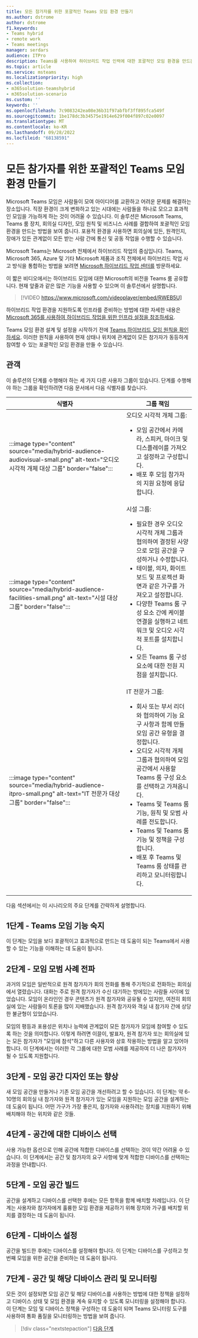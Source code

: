 ```yaml
---
title: 모든 참가자를 위한 포괄적인 Teams 모임 환경 만들기
ms.author: dstrome
author: dstrome
f1.keywords:
- Teams hybrid
- remote work
- Teams meetings
manager: serdars
audience: ITPro
description: Teams를 사용하여 하이브리드 작업 인력에 대한 포괄적인 모임 환경을 만드는 방법을 알아봅니다.
ms.topic: article
ms.service: msteams
ms.localizationpriority: high
ms.collection:
- m365solution-teamshybrid
- m365solution-scenario
ms.custom: ''
keywords: ''
ms.openlocfilehash: 7c9083242ea08e36b31f97abfbf3ff895fca549f
ms.sourcegitcommit: 1be178dc3b34575e1914e629f004f897c02e0097
ms.translationtype: MT
ms.contentlocale: ko-KR
ms.lasthandoff: 09/28/2022
ms.locfileid: "68138591"
---
```

# <a name="create-an-inclusive-teams-meeting-experience-for-all-participants"></a>모든 참가자를 위한 포괄적인 Teams 모임 환경 만들기

Microsoft Teams 모임은 사람들이 모여 아이디어를 교환하고 어려운 문제를 해결하는 장소입니다. 직장 환경이 크게 변화하고 있는 시대에는 사람들을 하나로 모으고 효과적인 모임을 가능하게 하는 것이 어려울 수 있습니다. 이 솔루션은 Microsoft Teams, Teams 룸 장치, 회의실 디자인, 모임 원칙 및 비즈니스 사례를 결합하여 포괄적인 모임 환경을 만드는 방법을 보여 줍니다. 포용적 환경을 사용하면 회의실에 있든, 원격인지, 장애가 있든 관계없이 모든 받는 사람 간에 통신 및 공동 작업을 수행할 수 있습니다.

Microsoft Teams는 Microsoft 전체에서 하이브리드 작업의 중심입니다. Teams, Microsoft 365, Azure 및 기타 Microsoft 제품과 조직 전체에서 하이브리드 작업 사고 방식을 통합하는 방법을 보려면 [Microsoft 하이브리드 작업 센터를](https://www.microsoft.com/hybridwork/) 방문하세요.

이 짧은 비디오에서는 하이브리드 모임에 대한 Microsoft의 비전을 Teams 룸 공유합니다. 현재 앞줄과 같은 많은 기능을 사용할 수 있으며 이 솔루션에서 설명합니다.

> [!VIDEO https://www.microsoft.com/videoplayer/embed/RWEB5U]
>

하이브리드 작업 환경을 지원하도록 인프라를 준비하는 방법에 대한 자세한 내용은 [Microsoft 365를 사용하여 하이브리드 작업을 위한 인프라 설정을 참조하세요](/microsoft-365/solutions/empower-people-to-work-remotely).

Teams 모임 환경 설계 및 설정을 시작하기 전에 [Teams 하이브리드 모임 원칙을 확인하세요](hybrid-meetings-principles.md). 이러한 원칙을 사용하여 현재 상태나 위치에 관계없이 모든 참가자가 동등하게 참여할 수 있는 포괄적인 모임 환경을 만들 수 있습니다.

## <a name="audiences"></a>관객

이 솔루션의 단계를 수행해야 하는 세 가지 다른 사용자 그룹이 있습니다. 단계를 수행해야 하는 그룹을 확인하려면 다음 문서에서 다음 식별자를 찾습니다.


|식별자  |그룹 책임  |
|---------|---------|
|:::image type="content" source="media/hybrid-audience-audiovisual-small.png" alt-text="오디오 시각적 개체 대상 그룹" border="false":::    | 오디오 시각적 개체 그룹: <ul><li> 모임 공간에서 카메라, 스피커, 마이크 및 디스플레이를 가져오고 설정하고 구성합니다.</li><li>배포 후 모임 참가자의 지원 요청에 응답합니다.        |
|:::image type="content" source="media/hybrid-audience-facilities-small.png" alt-text="시설 대상 그룹" border="false":::     | 시설 그룹: <ul><li> 필요한 경우 오디오 시각적 개체 그룹과 협의하여 결정된 사양으로 모임 공간을 구성하거나 수정합니다.</li><li> 테이블, 의자, 화이트보드 및 프로젝션 화면과 같은 가구를 가져오고 설정합니다.</li><li>다양한 Teams 룸 구성 요소 간에 케이블 연결을 실행하고 네트워크 및 오디오 시각적 포트를 설치합니다.</li><li>모든 Teams 룸 구성 요소에 대한 전원 지점을 설치합니다.</li></ul>       |
|:::image type="content" source="media/hybrid-audience-itpro-small.png" alt-text="IT 전문가 대상 그룹" border="false":::     | IT 전문가 그룹: <ul><li>회사 또는 부서 리더와 협의하여 기능 요구 사항과 함께 만들 모임 공간 유형을 결정합니다.</li><li>오디오 시각적 개체 그룹과 협의하여 모임 공간에서 사용할 Teams 룸 구성 요소를 선택하고 가져옵니다.</li><li>Teams 및 Teams 룸 기능, 원칙 및 모범 사례를 전도합니다.</li><li>Teams 및 Teams 룸 기능 및 정책을 구성합니다.</li><li>배포 후 Teams 및 Teams 룸 상태를 관리하고 모니터링합니다.</ul>        | 

다음 섹션에서는 이 시나리오의 주요 단계를 간략하게 설명합니다.

## <a name="step-1---get-familiar-with-teams-meeting-features"></a>1단계 - Teams 모임 기능 숙지

이 단계는 모임을 보다 포괄적이고 효과적으로 만드는 데 도움이 되는 Teams에서 사용할 수 있는 기능을 이해하는 데 도움이 됩니다.

## <a name="step-2---evangelize-meeting-best-practices"></a>2단계 - 모임 모범 사례 전파

과거의 모임은 일반적으로 원격 참가자가 회의 전화를 통해 주기적으로 전화하는 회의실에서 열렸습니다. 대화는 주로 원격 참가자가 수신 대기하는 방에있는 사람들 사이에 있었습니다. 모임이 온라인인 경우 콘텐츠가 원격 참가자와 공유될 수 있지만, 여전히 회의실에 있는 사람들이 토론을 많이 지배했습니다. 원격 참가자와 객실 내 참가자 간에 상당한 불균형이 있었습니다.

모임의 평등과 포용성은 위치나 능력에 관계없이 모든 참가자가 모임에 참여할 수 있도록 하는 것을 의미합니다. 이렇게 하려면 이끌이, 발표자, 원격 참가자 또는 회의실에 있는 모든 참가자가 "모임에 참석"하고 다른 사용자와 상호 작용하는 방법을 알고 있어야 합니다. 이 단계에서는 이러한 각 그룹에 대한 모범 사례를 제공하여 더 나은 참가자가 될 수 있도록 지원합니다.

## <a name="step-3---design-or-enhance-a-meeting-space"></a>3단계 - 모임 공간 디자인 또는 향상

새 모임 공간을 만들거나 기존 모임 공간을 개선하려고 할 수 있습니다. 이 단계는 약 6-10명의 회의실 내 참가자와 원격 참가자가 있는 모임을 지원하는 모임 공간을 설계하는 데 도움이 됩니다. 어떤 가구가 가장 좋은지, 참가자와 사용하려는 장치를 지원하기 위해 배치해야 하는 위치와 같은 것들.

## <a name="step-4---select-devices-for-your-space"></a>4단계 - 공간에 대한 디바이스 선택

사용 가능한 옵션으로 인해 공간에 적합한 디바이스를 선택하는 것이 약간 어려울 수 있습니다. 이 단계에서는 공간 및 참가자의 요구 사항에 맞게 적합한 디바이스를 선택하는 과정을 안내합니다.

## <a name="step-5---build-your-meeting-space"></a>5단계 - 모임 공간 빌드

공간을 설계하고 디바이스를 선택한 후에는 모든 항목을 함께 배치할 차례입니다. 이 단계는 사용자와 참가자에게 훌륭한 모임 환경을 제공하기 위해 장치와 가구를 배치할 위치를 결정하는 데 도움이 됩니다.

## <a name="step-6---set-up-your-devices"></a>6단계 - 디바이스 설정

공간을 빌드한 후에는 디바이스를 설정해야 합니다. 이 단계는 디바이스를 구성하고 첫 번째 모임을 위한 공간을 준비하는 데 도움이 됩니다.

## <a name="step-7---manage-and-monitor-your-space-and-its-devices"></a>7단계 - 공간 및 해당 디바이스 관리 및 모니터링

모든 것이 설정되면 모임 공간 및 해당 디바이스를 사용하는 방법에 대한 정책을 설정하고 디바이스 상태 및 모임 환경을 계속 유지할 수 있도록 모니터링을 설정해야 합니다. 이 단계는 모임 및 디바이스 정책을 구성하는 데 도움이 되며 Teams 모니터링 도구를 사용하여 통화 품질을 모니터링하는 방법을 보여 줍니다.

> [!div class="nextstepaction"]
> [다음 단계](hybrid-meetings-principles.md)
